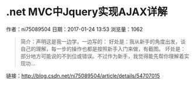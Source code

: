 # .net MVC中Jquery实现AJAX详解
作者：ni75089504
日期：2017-01-24 13:53
浏览量：1062
> 简介：声明这是我一边学，一边写的： 
好处是：我从新手的角度出发，谈自己的理解，每一步的操作也都是按照新手入门来做，有截图。 
坏处是：部分地方可能说的不到位或错误。不过作为新手，我觉得能先帮你理解着实现功...

 链接：http://blog.csdn.net/ni75089504/article/details/54707015
